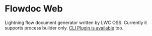 # Flowdoc Web
Lightning flow document generator written by LWC OSS. Currently it supports process builder only. [CLI Plugin is available](https://github.com/shunkosa/sfdx-flowdoc-plugin) too.
